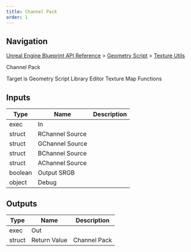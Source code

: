```yaml
---
title: Channel Pack
order: 1
---
```

## Navigation

[Unreal Engine Blueprint API Reference](https://dev.epicgames.com/documentation/en-us/unreal-engine/BlueprintAPI) > [Geometry Script](https://dev.epicgames.com/documentation/en-us/unreal-engine/BlueprintAPI/GeometryScript) > [Texture Utils](https://dev.epicgames.com/documentation/en-us/unreal-engine/BlueprintAPI/GeometryScript/TextureUtils)

Channel Pack

Target is Geometry Script Library Editor Texture Map Functions

## Inputs

| Type | Name | Description |
| --- | --- | --- |
| exec | In |  |
| struct | RChannel Source |  |
| struct | GChannel Source |  |
| struct | BChannel Source |  |
| struct | AChannel Source |  |
| boolean | Output SRGB |  |
| object | Debug |  |

## Outputs

| Type | Name | Description |
| --- | --- | --- |
| exec | Out |  |
| struct | Return Value | Channel Pack |
